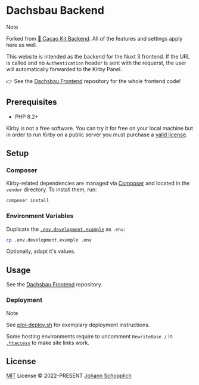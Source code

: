 # Dachsbau Backend

> [!NOTE]
> Forked from [🍫 Cacao Kit Backend](https://github.com/johannschopplich/cacao-kit-backend). All of the features and settings apply here as well.

This website is intended as the backend for the Nuxt 3 frontend. If the URL is called and no `Authentication` header is sent with the requerst, the user will automatically forwarded to the Kirby Panel.

👉 See the [Dachsbau Frontend](https://github.com/johannschopplich/dachsbau-frontend) repository for the whole frontend code!

## Prerequisites

- PHP 8.2+

Kirby is not a free software. You can try it for free on your local machine but in order to run Kirby on a public server you must purchase a [valid license](https://getkirby.com/buy).

## Setup

### Composer

Kirby-related dependencies are managed via [Composer](https://getcomposer.org) and located in the `vendor` directory. To install them, run:

```bash
composer install
```

### Environment Variables

Duplicate the [`.env.development.example`](.env.development.example) as `.env`:

```bash
cp .env.development.example .env
```

Optionally, adapt it's values.

## Usage

See the [Dachsbau Frontend](https://github.com/johannschopplich/dachsbau-frontend) repository.

### Deployment

> [!NOTE]
> See [ploi-deploy.sh](./scripts/ploi-deploy.sh) for exemplary deployment instructions.
>
> Some hosting environments require to uncomment `RewriteBase /` in [`.htaccess`](public/.htaccess) to make site links work.

## License

[MIT](./LICENSE) License © 2022-PRESENT [Johann Schopplich](https://github.com/johannschopplich)
